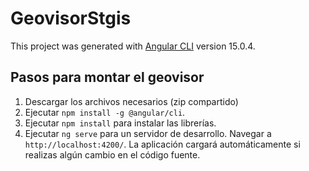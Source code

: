 # GeovisorStgis

This project was generated with [Angular CLI](https://github.com/angular/angular-cli) version 15.0.4.

## Pasos para montar el geovisor
1. Descargar los archivos necesarios (zip compartido)
2. Ejecutar `npm install -g @angular/cli`.
3. Ejecutar `npm install` para instalar las librerías.
4. Ejecutar `ng serve` para un servidor de desarrollo. Navegar a `http://localhost:4200/`. La aplicación cargará automáticamente si realizas algún cambio en el código fuente.
